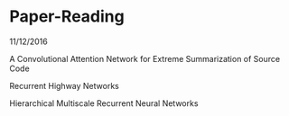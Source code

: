 # Paper-Reading

11/12/2016

A Convolutional Attention Network for Extreme Summarization of Source Code

Recurrent Highway Networks

Hierarchical Multiscale Recurrent Neural Networks

